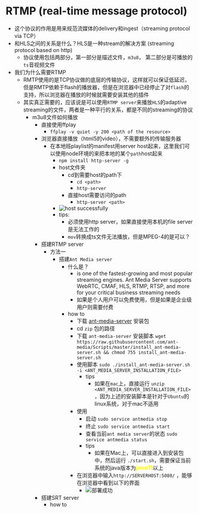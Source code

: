 # RTMP (real-time message protocol)

* 这个协议的作用是用来规范流媒体的delivery和ingest（streaming protocol via TCP）
* 和HLS之间的关系是什么？HLS是一种stream的解决方案 (streaming protocol based on http)
  * 协议使用包括两部分，第一部分是描述文件，`m3u8`， 第二部分是可播放的`ts`音视频文件
* 我们为什么需要RTMP
  * RMTP使用的是TCP协议做的底层的传输协议，这样就可以保证低延迟，但是RMTP依赖于flash的播放器，但是在浏览器中已经停止了对`flash`的支持，所以浏览器在播放的时候就需要安装其他的插件
  * 其实真正需要的，应该说是可以使用`RTMP server`来播放`HLS`的adaptive streaming的文件，两者是一种平行的关系，都是不同的streaming的协议
    * m3u8文件如何播放
      * 直接使用ffplay
        * `ffplay -v quiet -y 200 <path of the resource>`
      * 浏览器直接播放（html5的video），不需要额外的传输服务器
        * 在本地班playlist的manifest用server host起来，这里我们可以使用node环境的来把本地的某个`path`host起来
          * `npm install http-server -g`
          * host文件夹
            * cd到需要host的path下
              * `cd <path>`
              * `http-server`
            * 直接host需要访问的path
              * `http-server <path>`
          * ![host successfully](https://user-images.githubusercontent.com/6279298/216209862-96b23edb-4a75-4137-8619-ac4976a1d195.png)
          * tips:
            * 必须使用http server，如果直接使用本机的file server是无法工作的
            * `mov`转换成ts文件无法播放，但是MPEG-4的是可以？
      * 搭建RTMP server
        * 方法一
          * 搭建`Ant Media server`
            * 什么是？
              * is one of the fastest-growing and most popular streaming engines. Ant Media Server supports WebRTC, CMAF, HLS, RTMP, RTSP, and more for your critical business streaming needs
              * 如果是个人用户可以免费使用，但是如果是企业级用户则需要付费
            * how to
              * 下载 [ant-media-server](https://github.com/ant-media/Ant-Media-Server/releases/download/ams-v2.5.3/ant-media-server-community-2.5.3.zip) 安装包
              * cd `zip` 包的路径
              * 下载 `ant-media-server` 安装脚本 `wget https://raw.githubusercontent.com/ant-media/Scripts/master/install_ant-media-server.sh && chmod 755 install_ant-media-server.sh`
              * 使用脚本 `sudo ./install_ant-media-server.sh -i <ANT_MEDIA_SERVER_INSTALLATION_FILE>`
                * tips
                  * 如果在`mac`上，直接运行 `unzip <ANT_MEDIA_SERVER_INSTALLATION_FILE>`，因为上述的安装脚本是针对于`Ubuntu`的linux系统，对于mac不适用
              * 使用
                * 启动 `sudo service antmedia stop`
                * 终止 `sudo service antmedia start`
                * 查看当前`ant media server`的状态 `sudo service antmedia status`
                * tips
                  * 如果在Mac上，可以直接进入到安装包中，然后运行 `./start.sh`，需要保证当前系统的java版本为<font size=3 color=yellow>**java11**</font>以上
              * 在浏览器中输入`http://SERVERHOST:5080/` ，能够在浏览器中看到以下的界面
                * ![部署成功](https://user-images.githubusercontent.com/6279298/217185934-1d2f733a-f230-42f0-b24b-90d851558267.png)
      * 搭建SRT server
        * how to
